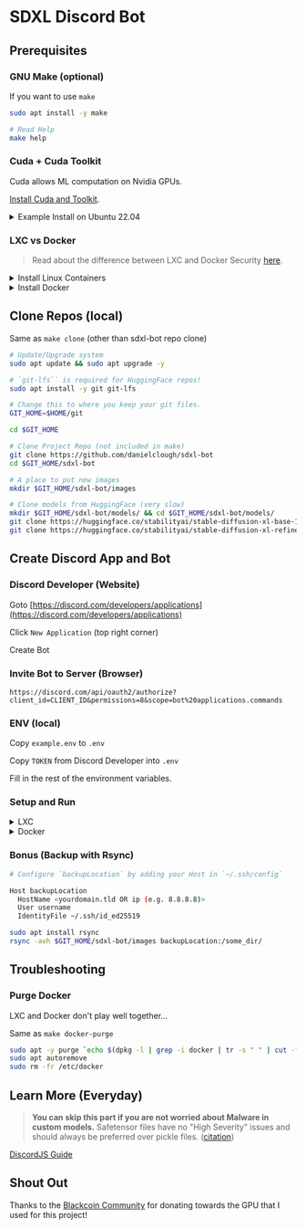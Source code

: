 # SDXL Discord Bot

## Prerequisites

### GNU Make (optional)

If you want to use `make`

```sh
sudo apt install -y make

# Read Help
make help
```

### Cuda + Cuda Toolkit

Cuda allows ML computation on Nvidia GPUs.

[Install Cuda and Toolkit](https://docs.nvidia.com/cuda/cuda-installation-guide-linux/index.html).

<details>

<summary>Example Install on Ubuntu 22.04</summary>

The following comes from from [this link](https://developer.nvidia.com/cuda-downloads?target_os=Linux&target_arch=x86_64&Distribution=Ubuntu&target_version=22.04&target_type=deb_local).

Same as `make nvidia-install` (other than md5 sum check)

```sh
wget https://developer.download.nvidia.com/compute/cuda/repos/ubuntu2204/x86_64/cuda-ubuntu2204.pin
sudo mv cuda-ubuntu2204.pin /etc/apt/preferences.d/cuda-repository-pin-600
wget https://developer.download.nvidia.com/compute/cuda/12.2.1/local_installers/cuda-repo-ubuntu2204-12-2-local_12.2.1-535.86.10-1_amd64.deb

# This code not included in link above! 
# It checks the md5sum of .deb file against record on website.
[ $(echo `curl https://developer.download.nvidia.com/compute/cuda/12.2.1/docs/sidebar/md5sum.txt | grep cuda-repo-ubuntu2204-12-2-local_12.2.1-535.86.10-1_amd64.deb | cut -d " " -f 1`) = $(echo `md5sum cuda-repo-ubuntu2204-12-2-local_12.2.1-535.86.10-1_amd64.deb | cut -f1 -d " "`) ] \
  && echo 'F#ck Yeah! MD5SUM Matches!' || echo 'F#ckd Up! MD5SUM not matching!'

# cont. code from link above
sudo dpkg -i cuda-repo-ubuntu2204-12-2-local_12.2.1-535.86.10-1_amd64.deb
sudo cp /var/cuda-repo-ubuntu2204-12-2-local/cuda-*-keyring.gpg /usr/share/keyrings/
sudo apt-get update
sudo apt-get -y install cuda
```

Check if Cuda works:

`nvidia-smi`

Check if Cuda Toolkit is installed:

`dpkg -l | grep cuda-toolkit`

</details>

### LXC vs Docker

> Read about the difference between LXC and Docker Security [here](https://earthly.dev/blog/lxc-vs-docker/#security).

<details>

<summary>Install Linux Containers</summary>

#### LXD / LXC

> LXD is the app which controls LXC.

[Install LXD](https://ubuntu.com/lxd/install)

`lxc --version`

</details>

<details>

<summary>Install Docker</summary>

#### Docker

[Install Docker](https://docs.docker.com/get-docker/)

##### Example Install

Same as `make docker-install`

```sh
sudo apt update && sudo apt upgrade -y && sudo apt install -y  \
    ca-certificates \
    curl \
    gnupg \
    lsb-release

curl -fsSL https://download.docker.com/linux/ubuntu/gpg | sudo gpg \
    --dearmor -o /usr/share/keyrings/docker-archive-keyring.gpg

# Install Docker repo
echo "deb [arch=$(dpkg --print-architecture) signed-by=/usr/share/keyrings/docker-archive-keyring.gpg] https://download.docker.com/linux/ubuntu \
    $(lsb_release -cs) stable" | sudo tee /etc/apt/sources.list.d/docker.list > /dev/null

# Install Docker
sudo apt update && sudo apt install -y docker-ce docker-ce-cli containerd.io

#  Modify user group.
sudo usermod -aG docker $USER
```

#### Nvidia Container Toolkit

Same as `make docker-nvidia-install`

```sh
distribution=$(. /etc/os-release;echo $ID$VERSION_ID) \
      && curl -fsSL https://nvidia.github.io/libnvidia-container/gpgkey | sudo gpg --dearmor -o /usr/share/keyrings/nvidia-container-toolkit-keyring.gpg \
      && curl -s -L https://nvidia.github.io/libnvidia-container/$distribution/libnvidia-container.list | \
            sed 's#deb https://#deb [signed-by=/usr/share/keyrings/nvidia-container-toolkit-keyring.gpg] https://#g' | \
            sudo tee /etc/apt/sources.list.d/nvidia-container-toolkit.list

sudo apt-get update \
    && sudo apt-get install -y nvidia-container-toolkit

sudo nvidia-ctk runtime configure --runtime=docker

sudo systemctl restart docker

# test nvidia-smi in docker
docker run --rm --runtime=nvidia --gpus all nvidia/cuda:12.2.0-base-ubuntu20.04 nvidia-smi
```

</details>


## Clone Repos (local)

Same as `make clone` (other than sdxl-bot repo clone)

```sh
# Update/Upgrade system
sudo apt update && sudo apt upgrade -y

# `git-lfs`` is required for HuggingFace repos!
sudo apt install -y git git-lfs

# Change this to where you keep your git files.
GIT_HOME=$HOME/git

cd $GIT_HOME

# Clone Project Repo (not included in make)
git clone https://github.com/danielclough/sdxl-bot
cd $GIT_HOME/sdxl-bot

# A place to put new images
mkdir $GIT_HOME/sdxl-bot/images

# Clone models from HuggingFace (very slow)
mkdir $GIT_HOME/sdxl-bot/models/ && cd $GIT_HOME/sdxl-bot/models/
git clone https://huggingface.co/stabilityai/stable-diffusion-xl-base-1.0
git clone https://huggingface.co/stabilityai/stable-diffusion-xl-refiner-1.0
```

## Create Discord App and Bot

### Discord Developer (Website)

Goto [https://discord.com/developers/applications](https://discord.com/developers/applications)

Click `New Application` (top right corner)

Create Bot

### Invite Bot to Server (Browser)

`https://discord.com/api/oauth2/authorize?client_id=CLIENT_ID&permissions=8&scope=bot%20applications.commands`

### ENV (local)

Copy `example.env` to `.env`

Copy `TOKEN` from Discord Developer into `.env`

Fill in the rest of the environment variables.

### Setup and Run

<details>

<summary>LXC</summary>

#### Setup

Same as `make lxc-build`

```sh
# Cuda-12.x and Toolkit must be installed on host!
lxc launch ubuntu:22.04 sdxl -c nvidia.runtime=true
lxc config device add sdxl gpu gpu

lxc config device set sdxl gpu uid 1000
lxc config device set sdxl gpu gid 1000

# confirm nvidia-smi is working
lxc exec sdxl -- nvidia-smi

# confirm Cuda is working
lxc file push /usr/local/cuda-12.2/extras/demo_suite/bandwidthTest sdxl/root/
lxc exec sdxl -- /root/bandwidthTest

# share dir
lxc config device add sdxl disk disk \
    path=/sdxl source=$GIT_HOME/sdxl-bot

# Change Ownership to share files between Host and LXC
# 1001000 for LXD installed w/ snap - 101000 for LXD installed w/ apt
sudo chown 1001000:1000 -R $GIT_HOME/sdxl-bot

# Enter Container
lxc exec sdxl --user 1000 bash
```

```sh
# Install Python Dependencies
sudo apt update && sudo apt upgrade -y
sudo apt install -y python3-pip python-is-python3
pip install diffusers torch transformers accelerate

# Install Javascript Dependencies

# Export HOME as ~ for script
cat << EOF >> ~/.bashrc
export HOME=~
EOF

# source changes to .bashrc
source ~/.bashrc

# Check NVM Release and adjust if needed: https://github.com/nvm-sh/nvm/releases
wget -qO- https://raw.githubusercontent.com/nvm-sh/nvm/v0.39.4/install.sh | bash

# source changes to .bashrc
source ~/.bashrc

# install and use 18
nvm install 18 && nvm use 18

# install package.json and node_modules
npm i

exit
```

#### Start Bot!

```sh
lxc exec sdxl --user 1000 -- bash -c "cd /sdxl && /home/ubuntu/.nvm/versions/node/v18.17.1/bin/node /sdxl/index.js"
```

Or, launch from `make up`

</details>


<details>

<summary>Docker</summary>

#### Setup and Run!

`docker-compose up`

Or, launch from `make up`

</details>


### Bonus (Backup with Rsync)

```sh
# Configure `backupLocation` by adding your Host in `~/.ssh/config`

Host backupLocation
  HostName <yourdomain.tld OR ip (e.g. 8.8.8.8)>
  User username
  IdentityFile ~/.ssh/id_ed25519

```

```sh
sudo apt install rsync
rsync -avh $GIT_HOME/sdxl-bot/images backupLocation:/some_dir/
```

## Troubleshooting

### Purge Docker

LXC and Docker don't play well together...

Same as `make docker-purge`

```sh
sudo apt -y purge `echo $(dpkg -l | grep -i docker | tr -s " " | cut -f 2 -d " " | xargs)
sudo apt autoremove
sudo rm -fr /etc/docker
```

## Learn More (Everyday)

> **You can skip this part if you are not worried about Malware in custom models.**
> Safetensor files have no "High Severity" issues and should always be preferred over pickle files. ([citation](https://huggingface.co/blog/safetensors-security-audit))

[DiscordJS Guide](https://discordjs.guide/)

## Shout Out

Thanks to the [Blackcoin Community](https://discord.blackcoin.nl) for donating towards the GPU that I used for this project!
